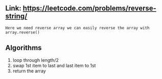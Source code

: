 ## Link: https://leetcode.com/problems/reverse-string/

`Here we need reverse array we can easily reverse the array with array.reverse()`

## Algorithms
1. loop through length/2 
2. swap 1st item to last and last item to 1st 
3.  return the array 